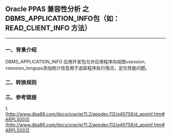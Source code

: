 ## Oracle PPAS 兼容性分析 之  DBMS_APPLICATION_INFO包（如：READ_CLIENT_INFO 方法）
---

### 一、背景介绍
DBMS_APPLICATION_INFO 应用开发包允许应用程序向视图v$session,v$session_longops添加统计信息用于追踪程序执行情况，定位性能问题。




### 二、转换规则

### 三、参考链接
1.[http://www.dba86.com/docs/oracle/11.2/appdev.112/e40758/d_appinf.htm#ARPLS003](http://www.dba86.com/docs/oracle/11.2/appdev.112/e40758/d_appinf.htm#ARPLS003)
